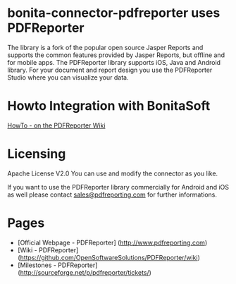 # bonita-connector-pdfreporter uses PDFReporter
The library is a fork of the popular open source Jasper Reports and supports the common features provided by Jasper Reports, but offline and for mobile apps. The PDFReporter library supports iOS, Java and Android library. For your document and report design you use the PDFReporter Studio where you can visualize your data.

# Howto Integration with BonitaSoft
[HowTo - on the PDFReporter Wiki](https://github.com/OpenSoftwareSolutions/PDFReporter/wiki/PDFReporter-BonitaSoft-Integration)

# Licensing
Apache License V2.0
You can use and modify the connector as you like.

If you want to use the PDFReporter library commercially for Android and iOS as well please contact sales@pdfreporting.com for further informations. 

# Pages
* [Official Webpage - PDFReporter] (http://www.pdfreporting.com)
* [Wiki - PDFReporter] (https://github.com/OpenSoftwareSolutions/PDFReporter/wiki)
* [Milestones - PDFReporter] (http://sourceforge.net/p/pdfreporter/tickets/)
